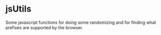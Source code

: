 jsUtils
=======

Some javascript functions for doing some randomizing and for finding what prefixes are supported by the browser.
